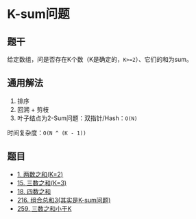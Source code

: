 # K-sum问题

## 题干

给定数组，问是否存在K个数（K是确定的，`K>=2`）、它们的和为sum。

## 通用解法

1. 排序
1. 回溯 + 剪枝
1. 叶子结点为2-Sum问题：双指针/Hash：`O(N)`

时间复杂度：`O(N ^ (K - 1))`

## 题目

- [1. 两数之和(K=2)](https://leetcode-cn.com/problems/two-sum/)
- [15. 三数之和(K=3)](https://leetcode-cn.com/problems/3sum/)
- [18. 四数之和](https://leetcode-cn.com/problems/4sum/)
- [216. 组合总和3(其实是K-sum问题)](https://leetcode-cn.com/problems/combination-sum-iii/submissions/)
- [259. 三数之和小于K](https://leetcode-cn.com/problems/3sum-smaller/)